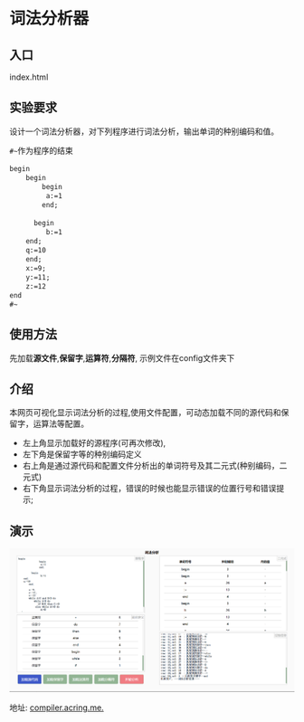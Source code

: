 # 词法分析器

## 入口

index.html



## 实验要求

设计一个词法分析器，对下列程序进行词法分析，输出单词的种别编码和值。

`#~`作为程序的结束

```
begin
	begin
		begin 
		 a:=1
 		end;
 		
 	  begin 
		 b:=1
    end;
    q:=10
	end;
	x:=9;
	y:=11;
	z:=12
end
#~
```



## 使用方法

先加载**源文件**,**保留字**,**运算符**,**分隔符**, 示例文件在config文件夹下



## 介绍

本网页可视化显示词法分析的过程,使用文件配置，可动态加载不同的源代码和保留字，运算法等配置。

- 左上角显示加载好的源程序(可再次修改), 
- 左下角是保留字等的种别编码定义
- 右上角是通过源代码和配置文件分析出的单词符号及其二元式(种别编码，二元式)
- 右下角显示词法分析的过程，错误的时候也能显示错误的位置行号和错误提示;



## 演示

![](./lex_1.png)



地址: [compiler.acring.me.](http://compiler.acring.me.)

